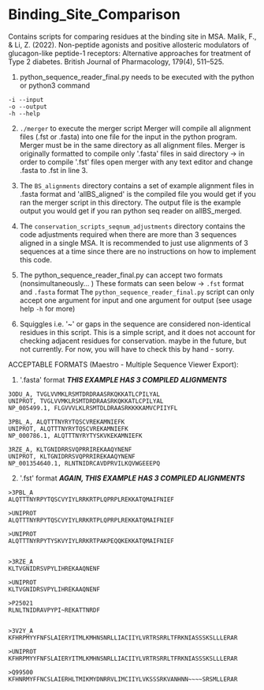 # Binding_Site_Comparison
Contains scripts for comparing residues at the binding site in MSA. 
Malik, F., &amp; Li, Z. (2022). Non-peptide agonists and positive allosteric modulators of glucagon-like peptide-1 receptors: Alternative approaches for treatment of Type 2 diabetes. British Journal of Pharmacology, 179(4), 511–525.

1. python_sequence_reader_final.py needs to be executed with the python or python3 command
```
-i --input
-o --output
-h --help
```

2. ```./merger``` to execute the merger script
Merger will compile all alignment files (.fst or .fasta) into one file for the input in the python program.
Merger must be in the same directory as all alignment files.
Merger is originally formatted to compile only '.fasta' files in said directory -> in order to compile '.fst' files open merger with any text editor and change .fasta to .fst in line 3.

3. The ```BS_alignments``` directory contains a set of example alignment files in .fasta format and 'allBS_aligned' is the compiled file you would get if you ran the merger script in this directory.
The output file is the example output you would get if you ran python seq reader on allBS_merged.

4. The ```conservation_scripts_seqnum_adjustments``` directory contains the code adjustments required when there are more than 3 sequences aligned in a single MSA.
It is recommended to just use alignments of 3 sequences at a time since there are no instructions on how to implement this code.

5. The python_sequence_reader_final.py can accept two formats (nonsimultaneously... )
These formats can seen below -> ```.fst``` format and ```.fasta``` format
The ```python_sequence_reader_final.py``` script can only accept one argument for input and one argument for output (see usage help ```-h``` for more)

6. Squiggles i.e. '~' or gaps in the sequence are considered non-identical residues in this script.
This is a simple script, and it does not account for checking adjacent residues for conservation. maybe in the future, but not currently.
For now, you will have to check this by hand - sorry.

ACCEPTABLE FORMATS (Maestro - Multiple Sequence Viewer Export):

1. '.fasta' format ***THIS EXAMPLE HAS 3 COMPILED ALIGNMENTS***
```
3ODU_A, TVGLVVMKLRSMTDRDRAASRKQKKATLCPILYAL
UNIPROT, TVGLVVMKLRSMTDRDRAASRKQKKATLCPILYAL
NP_005499.1, FLGVVVLKLRSMTDLDRAASRKKKKAMVCPIIYFL

3PBL_A, ALQTTTNYRYTQSCVREKAMNIEFK
UNIPROT, ALQTTTNYRYTQSCVREKAMNIEFK
NP_000786.1, ALQTTTNYRYTYSKVKEKAMNIEFK

3RZE_A, KLTGNIDRRSVQPRRIREKAAQYNENF
UNIPROT, KLTGNIDRRSVQPRRIREKAAQYNENF
NP_001354640.1, RLNTNIDRCAVDPRVILKQVWGEEEPQ
```

2. '.fst' format ***AGAIN, THIS EXAMPLE HAS 3 COMPILED ALIGNMENTS***
```
>3PBL_A
ALQTTTNYRPYTQSCVYIYLRRKRTPLQPRPLREKKATQMAIFNIEF

>UNIPROT
ALQTTTNYRPYTQSCVYIYLRRKRTPLQPRPLREKKATQMAIFNIEF

>UNIPROT
ALQTTTNYRPYTYSKVYIYLRRKRTPAKPEQQKEKKATQMAIFNIEF


>3RZE_A
KLTVGNIDRSVPYLIHREKAAQNENF

>UNIPROT
KLTVGNIDRSVPYLIHREKAAQNENF

>P25021
RLNLTNIDRAVPYPI~REKATTNRDF


>3V2Y_A
KFHRPMYYFNFSLAIERYITMLKMHNSNRLLIACIIYLVRTRSRRLTFRKNIASSSKSLLLERAR

>UNIPROT
KFHRPMYYFNFSLAIERYITMLKMHNSNRLLIACIIYLVRTRSRRLTFRKNIASSSKSLLLERAR

>Q99500
KFHNRMYFFNCSLAIERHLTMIKMYDNRRVLIMCIIYLVKSSSRKVANHNN~~~~SRSMLLERAR

```
